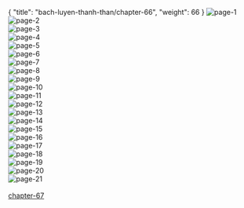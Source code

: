 { "title": "bach-luyen-thanh-than/chapter-66", "weight": 66 }
<img src="bach-luyen-thanh-than_0066_01-3264e96c1687271eece48b7f08464ae3.webp" alt="page-1" origin="http://storage.fshare.vn/Test-vechai/1501571599-Bach-Luyen-Thanh-Than-Chapter-65-02.jpg"><br/>
<img src="bach-luyen-thanh-than_0066_02-1f634309216bcc9eb8b222a208742c63.webp" alt="page-2" origin="http://storage.fshare.vn/Test-vechai/1501571599-Bach-Luyen-Thanh-Than-Chapter-65-03.jpg"><br/>
<img src="bach-luyen-thanh-than_0066_03-b1325bb8be8bd1a11e93f1c69e37fcaf.webp" alt="page-3" origin="http://storage.fshare.vn/Test-vechai/1501571599-Bach-Luyen-Thanh-Than-Chapter-65-04.jpg"><br/>
<img src="bach-luyen-thanh-than_0066_04-2447d55603f9322a86c1d5fe5c507f20.webp" alt="page-4" origin="http://storage.fshare.vn/Test-vechai/1501571599-Bach-Luyen-Thanh-Than-Chapter-65-05.jpg"><br/>
<img src="bach-luyen-thanh-than_0066_05-548770a4bf658e4968a05f87c15d4a8b.webp" alt="page-5" origin="http://storage.fshare.vn/Test-vechai/1501571599-Bach-Luyen-Thanh-Than-Chapter-65-06.jpg"><br/>
<img src="bach-luyen-thanh-than_0066_06-420cc71227c42d08b79f2610fb4391e3.webp" alt="page-6" origin="http://storage.fshare.vn/Test-vechai/1501571599-Bach-Luyen-Thanh-Than-Chapter-65-07.jpg"><br/>
<img src="bach-luyen-thanh-than_0066_07-83024f6ed5a259cc1f34d4e73189767e.webp" alt="page-7" origin="http://storage.fshare.vn/Test-vechai/1501571599-Bach-Luyen-Thanh-Than-Chapter-65-08.jpg"><br/>
<img src="bach-luyen-thanh-than_0066_08-de5fbd9a527386bffa2516b582ebd5e9.webp" alt="page-8" origin="http://storage.fshare.vn/Test-vechai/1501571599-Bach-Luyen-Thanh-Than-Chapter-65-09.jpg"><br/>
<img src="bach-luyen-thanh-than_0066_09-731534ce283fcd6dcf34250757a1ce1a.webp" alt="page-9" origin="http://storage.fshare.vn/Test-vechai/1501571599-Bach-Luyen-Thanh-Than-Chapter-65-10.jpg"><br/>
<img src="bach-luyen-thanh-than_0066_10-26e96dfff3b46530555a7d974c61fe51.webp" alt="page-10" origin="http://storage.fshare.vn/Test-vechai/1501571599-Bach-Luyen-Thanh-Than-Chapter-65-11.jpg"><br/>
<img src="bach-luyen-thanh-than_0066_11-565253fb5404ffb8f1abbb34dbdfe52c.webp" alt="page-11" origin="http://storage.fshare.vn/Test-vechai/1501571599-Bach-Luyen-Thanh-Than-Chapter-65-12.jpg"><br/>
<img src="bach-luyen-thanh-than_0066_12-68ea4456c7b876b195bb3a03cf4f645c.webp" alt="page-12" origin="http://storage.fshare.vn/Test-vechai/1501571599-Bach-Luyen-Thanh-Than-Chapter-65-13.jpg"><br/>
<img src="bach-luyen-thanh-than_0066_13-811143db50758be8403f6c6920f6fd26.webp" alt="page-13" origin="http://storage.fshare.vn/Test-vechai/1501571599-Bach-Luyen-Thanh-Than-Chapter-65-14.jpg"><br/>
<img src="bach-luyen-thanh-than_0066_14-78ede66b8f245bd686ec50e5cedc9056.webp" alt="page-14" origin="http://storage.fshare.vn/Test-vechai/1501571599-Bach-Luyen-Thanh-Than-Chapter-65-15.jpg"><br/>
<img src="bach-luyen-thanh-than_0066_15-924b5726a596f3f6639e5450ba5b8aca.webp" alt="page-15" origin="http://storage.fshare.vn/Test-vechai/1501571599-Bach-Luyen-Thanh-Than-Chapter-65-16.jpg"><br/>
<img src="bach-luyen-thanh-than_0066_16-f1f665bf470939f5efa60193ac5011de.webp" alt="page-16" origin="http://storage.fshare.vn/Test-vechai/1501571599-Bach-Luyen-Thanh-Than-Chapter-65-17.jpg"><br/>
<img src="bach-luyen-thanh-than_0066_17-a41834501db07c313b49f4de0b3b01ba.webp" alt="page-17" origin="http://storage.fshare.vn/Test-vechai/1501571599-Bach-Luyen-Thanh-Than-Chapter-65-18.jpg"><br/>
<img src="bach-luyen-thanh-than_0066_18-37a018eca3fda34e2685a3afb93f151f.webp" alt="page-18" origin="http://storage.fshare.vn/Test-vechai/1501571599-Bach-Luyen-Thanh-Than-Chapter-65-19.jpg"><br/>
<img src="bach-luyen-thanh-than_0066_19-1cbdeacf5d60935b89bcabeccbd69dfc.webp" alt="page-19" origin="http://storage.fshare.vn/Test-vechai/1501571599-Bach-Luyen-Thanh-Than-Chapter-65-20.jpg"><br/>
<img src="bach-luyen-thanh-than_0066_20-f0a46f7843695d24ba88bb682d7a9c20.webp" alt="page-20" origin="http://storage.fshare.vn/Test-vechai/1501571599-Bach-Luyen-Thanh-Than-Chapter-65-21.jpg"><br/>
<img src="bach-luyen-thanh-than_0066_21-e10552d1a5c3d7435148b4e4a27f9431.webp" alt="page-21" origin="http://storage.fshare.vn/Test-vechai/1501571599-Bach-Luyen-Thanh-Than-Chapter-65-22.jpg"><br/>
<br/><a class="nextchap" href="/bach-luyen-thanh-than/chapter-67">chapter-67</a>
